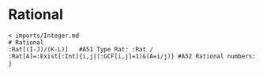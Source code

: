 # Rational
```korekto
< imports/Integer.md
# Rational
:Rat[(I-J)/(K-L)]	#A51 Type Rat: :Rat /
:Rat[A]=:Exist[:Int]{i,j|(:GCF[i,j]=1)&(A=i/j)}	#A52 Rational numbers: j
```
